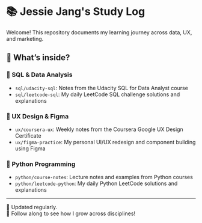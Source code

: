 # 📚 Jessie Jang's Study Log

Welcome! This repository documents my learning journey across data, UX, and marketing.

## 🧠 What’s inside?

### 🔹 SQL & Data Analysis
- `sql/udacity-sql`: Notes from the Udacity SQL for Data Analyst course
- `sql/leetcode-sql`: My daily LeetCode SQL challenge solutions and explanations

### 🔸 UX Design & Figma
- `ux/coursera-ux`: Weekly notes from the Coursera Google UX Design Certificate
- `ux/figma-practice`: My personal UI/UX redesign and component building using Figma

### 🐍 Python Programming
- `python/course-notes`: Lecture notes and examples from Python courses
- `python/leetcode-python`: My daily Python LeetCode solutions and explanations

---

📌 Updated regularly.  
🌱 Follow along to see how I grow across disciplines!
